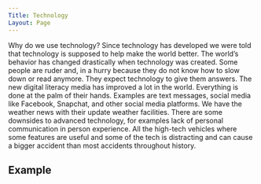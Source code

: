 ```yaml
---
Title: Technology
Layout: Page
---
```

Why do we use technology? Since technology has developed we were told that technology is supposed to help make the world better. The world’s behavior has changed drastically when technology was created. Some people are ruder and, in a hurry because they do not know how to slow down or read anymore. They expect technology to give them answers.
The new digital literacy media has improved a lot in the world. Everything is done at the palm of their hands. Examples are text messages, social media like Facebook, Snapchat, and other social media platforms. We have the weather news with their update weather facilities. 
There are some downsides to advanced technology, for examples lack of personal communication in person experience. All the high-tech vehicles where some features are useful and some of the tech is distracting and can cause a bigger accident than most accidents throughout history. 

## Example
